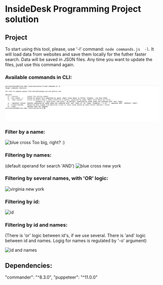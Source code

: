 # InsideDesk Programming Project solution

## Project
To start using this tool, please, use '-l' command: `node commands.js  -l`. It will load data from websites and save them locally for the futher faster search. Data will be saved in JSON files. Any time you want to update the files, just use this command again.
### Available commands in CLI:

![commands](./public/help.jpg) 




### Filter by a name:
![blue cross](./public/blu%20cross.gif) Too big, right? :)




### Filtering by names:
(default operand for search 'AND')
![blue cross new york](./public/blue%20cross%20new%20york.gif)




### Filtering by several names, with 'OR' logic:
![virginia new york](./public/virginia%20new%20york%20OR.gif)




### Filtering by id:
![id](./public/id.gif)




### Filtering by id and names:
(There is 'or' logic between id's, if we use several. There is 'and' logic between id and names. Logig for names is regulated by '-o' argument)


![id and names](./public/id%20and%20names.gif)




## Dependencies:
"commander": "^8.3.0",
"puppeteer": "^11.0.0"